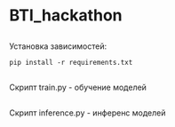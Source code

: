 # BTI_hackathon

##
Установка зависимостей:
```
pip install -r requirements.txt
```
##
Скрипт train.py - обучение моделей
##
Скрипт inference.py - инференс моделей
